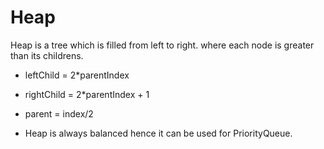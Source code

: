 # Heap
Heap is a tree which is filled from left to right. where each node is greater than its childrens.

- leftChild = 2*parentIndex
- rightChild = 2*parentIndex + 1
- parent = index/2

- Heap is always balanced hence it can be used for PriorityQueue.



